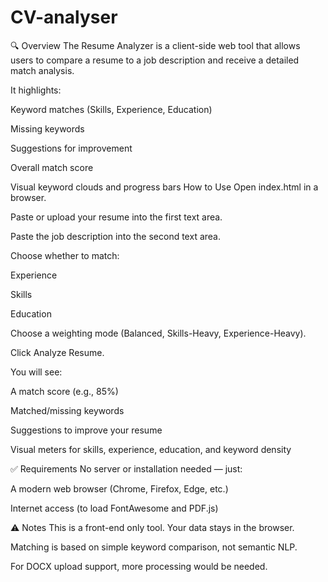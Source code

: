 # CV-analyser
🔍 Overview
The Resume Analyzer is a client-side web tool that allows users to compare a resume to a job description and receive a detailed match analysis.

It highlights:

Keyword matches (Skills, Experience, Education)

Missing keywords

Suggestions for improvement

Overall match score

Visual keyword clouds and progress bars
How to Use
Open index.html in a browser.

Paste or upload your resume into the first text area.

Paste the job description into the second text area.

Choose whether to match:

Experience

Skills

Education

Choose a weighting mode (Balanced, Skills-Heavy, Experience-Heavy).

Click Analyze Resume.

You will see:

A match score (e.g., 85%)

Matched/missing keywords

Suggestions to improve your resume

Visual meters for skills, experience, education, and keyword density

✅ Requirements
No server or installation needed — just:

A modern web browser (Chrome, Firefox, Edge, etc.)

Internet access (to load FontAwesome and PDF.js)

⚠️ Notes
This is a front-end only tool. Your data stays in the browser.

Matching is based on simple keyword comparison, not semantic NLP.

For DOCX upload support, more processing would be needed.
